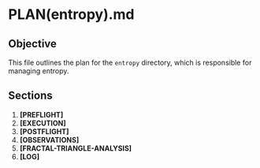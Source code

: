 # PLAN(entropy).md

## Objective

This file outlines the plan for the `entropy` directory, which is responsible for managing entropy.

## Sections

1.  **[PREFLIGHT]**
2.  **[EXECUTION]**
3.  **[POSTFLIGHT]**
4.  **[OBSERVATIONS]**
5.  **[FRACTAL-TRIANGLE-ANALYSIS]**
6.  **[LOG]**
